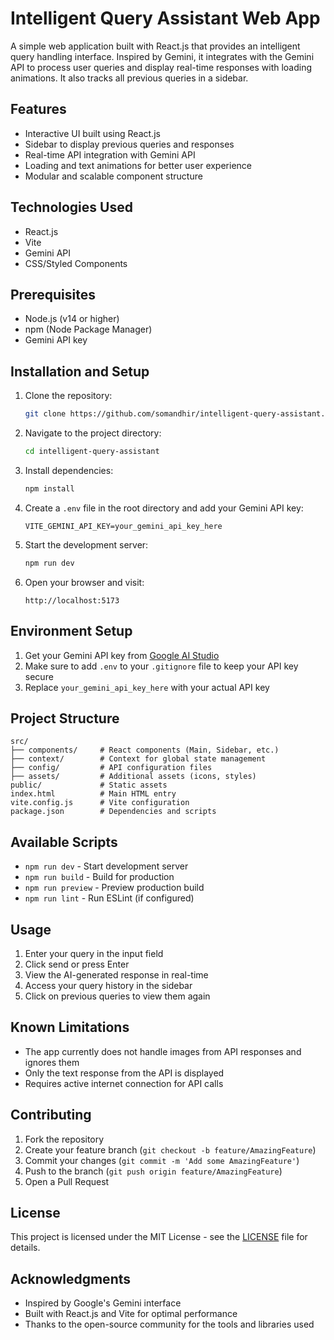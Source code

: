 # Intelligent Query Assistant Web App

A simple web application built with React.js that provides an intelligent query handling interface. Inspired by Gemini, it integrates with the Gemini API to process user queries and display real-time responses with loading animations. It also tracks all previous queries in a sidebar.

## Features

- Interactive UI built using React.js
- Sidebar to display previous queries and responses
- Real-time API integration with Gemini API
- Loading and text animations for better user experience
- Modular and scalable component structure

## Technologies Used

- React.js
- Vite
- Gemini API
- CSS/Styled Components

## Prerequisites

- Node.js (v14 or higher)
- npm (Node Package Manager)
- Gemini API key

## Installation and Setup

1. Clone the repository:

   ```bash
   git clone https://github.com/somandhir/intelligent-query-assistant.git
   ```

2. Navigate to the project directory:

   ```bash
   cd intelligent-query-assistant
   ```

3. Install dependencies:

   ```bash
   npm install
   ```

4. Create a `.env` file in the root directory and add your Gemini API key:

   ```env
   VITE_GEMINI_API_KEY=your_gemini_api_key_here
   ```

5. Start the development server:

   ```bash
   npm run dev
   ```

6. Open your browser and visit:
   ```
   http://localhost:5173
   ```

## Environment Setup

1. Get your Gemini API key from [Google AI Studio](https://makersuite.google.com/app/apikey)
2. Make sure to add `.env` to your `.gitignore` file to keep your API key secure
3. Replace `your_gemini_api_key_here` with your actual API key

## Project Structure

```
src/
├── components/     # React components (Main, Sidebar, etc.)
├── context/        # Context for global state management
├── config/         # API configuration files
├── assets/         # Additional assets (icons, styles)
public/             # Static assets
index.html          # Main HTML entry
vite.config.js      # Vite configuration
package.json        # Dependencies and scripts
```

## Available Scripts

- `npm run dev` - Start development server
- `npm run build` - Build for production
- `npm run preview` - Preview production build
- `npm run lint` - Run ESLint (if configured)

## Usage

1. Enter your query in the input field
2. Click send or press Enter
3. View the AI-generated response in real-time
4. Access your query history in the sidebar
5. Click on previous queries to view them again

## Known Limitations

- The app currently does not handle images from API responses and ignores them
- Only the text response from the API is displayed
- Requires active internet connection for API calls

## Contributing

1. Fork the repository
2. Create your feature branch (`git checkout -b feature/AmazingFeature`)
3. Commit your changes (`git commit -m 'Add some AmazingFeature'`)
4. Push to the branch (`git push origin feature/AmazingFeature`)
5. Open a Pull Request

## License

This project is licensed under the MIT License - see the [LICENSE](LICENSE) file for details.

## Acknowledgments

- Inspired by Google's Gemini interface
- Built with React.js and Vite for optimal performance
- Thanks to the open-source community for the tools and libraries used
